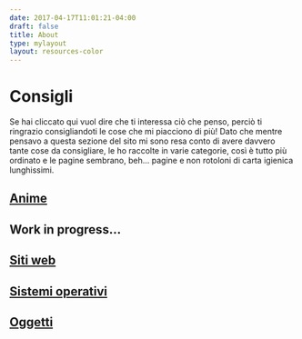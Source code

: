 ```yaml
---
date: 2017-04-17T11:01:21-04:00
draft: false
title: About
type: mylayout
layout: resources-color
---
```


# Consigli

Se hai cliccato qui vuol dire che ti interessa ciò che penso, perciò ti ringrazio consigliandoti le cose che mi piacciono di più! Dato che mentre pensavo a questa sezione del sito mi sono resa conto di avere davvero tante cose da consigliare, le ho raccolte in varie categorie, così è tutto più ordinato e le pagine sembrano, beh... pagine e non rotoloni di carta igienica lunghissimi.

## [Anime](anime/)

## Work in progress...

## [Siti web](sites/)

## [Sistemi operativi](oses/)

## [Oggetti](items/)
